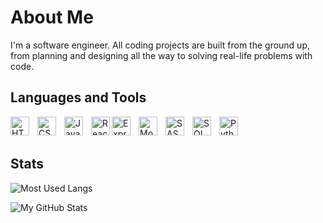 # About Me

I'm a software engineer. All coding projects are built from the ground up, from planning and designing all the way to solving real-life problems with code.

## Languages and Tools

<p>
  <img align="left" alt="HTML5" width="30px" style="padding-right:10px;" src="https://cdn.jsdelivr.net/gh/devicons/devicon/icons/html5/html5-plain.svg" />
  <img align="left" alt="CSS3" width="30px" style="padding-right:10px;" src="https://cdn.jsdelivr.net/gh/devicons/devicon/icons/css3/css3-plain.svg" />
  <img align="left" alt="JavaScript" width="30px" style="padding-right:10px;" src="https://cdn.jsdelivr.net/gh/devicons/devicon/icons/javascript/javascript-plain.svg" />
  <img align="left" alt="ReactJS" width="30px style="padding-right:10px;" src="https://cdn.jsdelivr.net/gh/devicons/devicon/icons/react/react-original.svg" />
  <img align="left" alt="ExpressJS" width="30px" style="padding-right:10px;" src="https://cdn.jsdelivr.net/gh/devicons/devicon/icons/express/express-original.svg" />
  <img align="left" alt="MongoDB" width="30px" style="padding-right:10px;" src="https://cdn.jsdelivr.net/gh/devicons/devicon/icons/mongodb/mongodb-original.svg" />
  <img align="left" alt="SASS/SCSS" width="30px" style="padding-right:10px;" src="https://cdn.jsdelivr.net/gh/devicons/devicon/icons/sass/sass-original.svg" />
  <img align="left" alt="SQL" width="30px" style="padding-right:10px;" src="https://cdn.jsdelivr.net/gh/devicons/devicon/icons/mysql/mysql-original.svg" />
  <img align="left" alt="Python" width="30px" style="padding-right:10px;" src="https://cdn.jsdelivr.net/gh/devicons/devicon/icons/python/python-original.svg" />
 </p>

<br /><br />

## Stats

<p><img align="center" src="https://github-readme-stats.vercel.app/api/top-langs?username=Gocra&show_icons=true&locale=en&layout=compact" alt="Most Used Langs" /></p>
<p><img align="center" src="https://github-readme-stats.vercel.app/api?username=Gocra&show_icons=true&locale=en" alt="My GitHub Stats" /></p>
